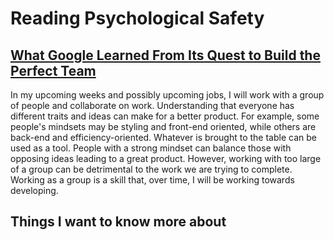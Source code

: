 # Reading Psychological Safety
## [What Google Learned From Its Quest to Build the Perfect Team](https://www.cnbc.com/2019/02/28/what-google-learned-in-its-quest-to-build-the-perfect-team.html)

In my upcoming weeks and possibly upcoming jobs, I will work with a group of people and collaborate on work. Understanding that everyone has different traits and ideas can make for a better product. For example, some people's mindsets may be styling and front-end oriented, while others are back-end and efficiency-oriented. Whatever is brought to the table can be used as a tool. People with a strong mindset can balance those with opposing ideas leading to a great product. However, working with too large of a group can be detrimental to the work we are trying to complete. Working as a group is a skill that, over time, I will be working towards developing. 

## Things I want to know more about
